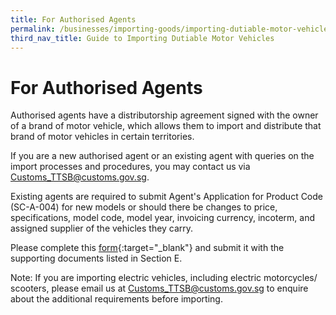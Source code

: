 ```yaml
---
title: For Authorised Agents
permalink: /businesses/importing-goods/importing-dutiable-motor-vehicles/guide-to-importing-dutiable-motor-vehicles/authorised-agents/
third_nav_title: Guide to Importing Dutiable Motor Vehicles
---
```

# For Authorised Agents

Authorised agents have a distributorship agreement signed with the owner of a brand of motor vehicle, which allows them to import and distribute that brand of motor vehicles in certain territories.

If you are a new authorised agent or an existing agent with queries on the import processes and procedures, you may contact us via [Customs_TTSB@customs.gov.sg](mailto:Customs_TTSB@customs.gov.sg).

Existing agents are required to submit Agent's Application for Product Code (SC-A-004) for new models or should there be changes to price, specifications, model code, model year, invoicing currency, incoterm, and assigned supplier of the vehicles they carry.

Please complete this  [form](go.gov.sg/agent-pc){:target="_blank"} and submit it with the supporting documents listed in Section E.

Note: If you are importing electric vehicles, including electric motorcycles/ scooters, please email us at Customs_TTSB@customs.gov.sg to enquire about the additional requirements before importing.
